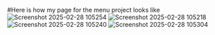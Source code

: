 #Here is how my page for the menu project looks like
![Screenshot 2025-02-28 105254](https://github.com/user-attachments/assets/902c9e73-e645-4ef0-8b42-57798eb9685d)
![Screenshot 2025-02-28 105218](https://github.com/user-attachments/assets/2ad41d2f-c21e-40a9-a66f-380cfd8a7b1a)
![Screenshot 2025-02-28 105240](https://github.com/user-attachments/assets/7d2d3599-ad57-46ea-92dd-681fdf0a7dc4)
![Screenshot 2025-02-28 105304](https://github.com/user-attachments/assets/e93b26a9-f1e7-40a3-8bf5-f3b3784c283d)



